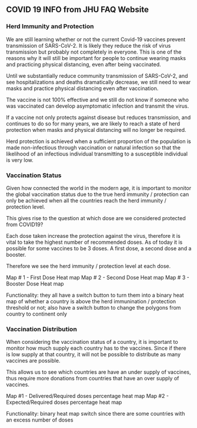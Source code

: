 ## COVID 19 INFO from JHU FAQ Website

### Herd Immunity and Protection

We are still learning whether or not the current Covid-19 vaccines prevent transmission of SARS-CoV-2. It is likely they reduce the risk of virus transmission but probably not completely in everyone. This is one of the reasons why it will still be important for people to continue wearing masks and practicing physical distancing, even after being vaccinated.

Until we substantially reduce community transmission of SARS-CoV-2, and see hospitalizations and deaths dramatically decrease, we still need to wear masks and practice physical distancing even after vaccination.

The vaccine is not 100% effective and we still do not know if someone who was vaccinated can develop asymptomatic infection and transmit the virus.

If a vaccine not only protects against disease but reduces transmission, and continues to do so for many years, we are likely to reach a state of herd protection when masks and physical distancing will no longer be required.

Herd protection is achieved when a sufficient proportion of the population is made non-infectious through vaccination or natural infection so that the likelihood of an infectious individual transmitting to a susceptible individual is very low.

### Vaccination Status

Given how connected the world in the modern age, it is important to monitor the global vaccination status due to the true herd immunity / protection can only be achieved when all the countries reach the herd immunity / protection level.

This gives rise to the question at which dose are we considered protected from COVID19?

Each dose taken increase the protection against the virus, therefore it is vital to take the highest number of recommended doses. As of today it is possible for some vaccines to be 3 doses. A first dose, a second dose and a booster.

Therefore we see the herd immunity / protection level at each dose.

Map # 1 - First Dose Heat map
Map # 2 - Second Dose Heat map
Map # 3 - Booster Dose Heat map

Functionality: they all have a switch button to turn them into a binary heat map of whether a country is above the herd immunination / protection threshold or not; also have a switch button to change the polygons from country to continent only

### Vaccination Distribution

When considering the vaccination status of a country, it is important to monitor how much supply each country has to the vaccines. Since if there is low supply at that country, it will not be possible to distribute as many vaccines are possible.

This allows us to see which countries are have an under supply of vaccines, thus require more donations from countries that have an over supply of vaccines.

Map #1 - Delivered/Required doses percentage heat map
Map #2 - Expected/Required doses percentage heat map

Functionality: binary heat map switch since there are some countries with an excess number of doses
